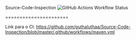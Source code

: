 Source-Code-Inspection ![GitHub Actions Workflow Status](https://img.shields.io/github/actions/workflow/status/guthaluthaa/Source-Code-Inspection/maven)

======================

Link para o CI: https://github.com/guthaluthaa/Source-Code-Inspection/blob/master/.github/workflows/maven.yml
